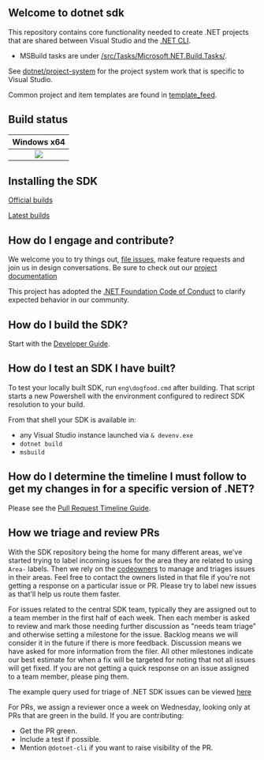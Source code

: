 ## Welcome to dotnet sdk

This repository contains core functionality needed to create .NET projects that are shared between Visual Studio and the [.NET CLI](https://learn.microsoft.com/dotnet/core/tools/).

* MSBuild tasks are under [/src/Tasks/Microsoft.NET.Build.Tasks/](src/Tasks/Microsoft.NET.Build.Tasks).

See [dotnet/project-system](https://github.com/dotnet/project-system) for the project system work that is specific to Visual Studio.

Common project and item templates are found in [template_feed](https://github.com/dotnet/sdk/tree/main/template_feed).

## Build status

|Windows x64 |
|:------:|
|[![](https://dev.azure.com/dnceng/internal/_apis/build/status/dotnet/sdk/DotNet-Core-Sdk%203.0%20(Windows)%20(YAML)%20(Official))](https://dev.azure.com/dnceng/internal/_build?definitionId=140)|

## Installing the SDK
[Official builds](https://dotnet.microsoft.com/download/dotnet-core)

[Latest builds](https://github.com/dotnet/installer#installers-and-binaries)

## How do I engage and contribute?

We welcome you to try things out, [file issues](https://github.com/dotnet/sdk/issues), make feature requests and join us in design conversations. Be sure to check out our [project documentation](documentation)

This project has adopted the [.NET Foundation Code of Conduct](https://dotnetfoundation.org/code-of-conduct) to clarify expected behavior in our community.

## How do I build the SDK?

Start with the [Developer Guide](documentation/project-docs/developer-guide.md).

## How do I test an SDK I have built?

To test your locally built SDK, run `eng\dogfood.cmd` after building. That script starts a new Powershell with the environment configured to redirect SDK resolution to your build.

From that shell your SDK is available in:

- any Visual Studio instance launched via `& devenv.exe`
- `dotnet build`
- `msbuild`

## How do I determine the timeline I must follow to get my changes in for a specific version of .NET?

Please see the [Pull Request Timeline Guide](documentation/project-docs/SDK-PR-guide.md).

## How we triage and review PRs

With the SDK repository being the home for many different areas, we've started trying to label incoming issues for the area they are related to using `Area-` labels.  Then we rely on the [codeowners](https://github.com/dotnet/sdk/blob/main/CODEOWNERS) to manage and triages issues in their areas. Feel free to contact the owners listed in that file if you're not getting a response on a particular issue or PR. Please try to label new issues as that'll help us route them faster.

For issues related to the central SDK team, typically they are assigned out to a team member in the first half of each week. Then each member is asked to review and mark those needing further discussion as "needs team triage" and otherwise setting a milestone for the issue. Backlog means we will consider it in the future if there is more feedback. Discussion means we have asked for more information from the filer. All other milestones indicate our best estimate for when a fix will be targeted for noting that not all issues will get fixed. If you are not getting a quick response on an issue assigned to a team member, please ping them.

The example query used for triage of .NET SDK issues can be viewed [here](https://github.com/dotnet/sdk/issues?q=is%3Aissue+is%3Aopen+-label%3AArea-NuGet+-label%3AArea-format+-label%3AArea-implicitusings+-label%3AArea-SourceBuild+-label%3AArea-Host+-label%3AArea-NativeAOT+-label%3AArea-readytorun+-label%3AArea-websdk+-label%3AArea-watch+-label%3AArea-illink+-label%3AArea-aspnetcore+-label%3AArea-compatibility+-label%3A%22Area-dotnet+test%22+-label%3AArea-FSharp+-label%3AArea-GenAPI+-label%3AArea-ApiCompat+label%3Auntriaged+no%3Amilestone+no%3Aassignee+)

For PRs, we assign a reviewer once a week on Wednesday, looking only at PRs that are green in the build.  If you are contributing:

* Get the PR green.
* Include a test if possible.
* Mention  `@dotnet-cli` if you want to raise visibility of the PR.

